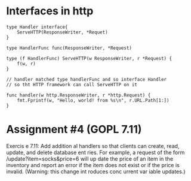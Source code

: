 # Interfaces in http

    type Handler interface{
        ServeHTTP(ResponseWriter, *Requet)
    }

    type HandlerFunc func(ResponseWriter, *Request)

    type (f HandlerFunc) ServeHTTP(w ResponseWriter, r *Request) {
        f(w, r)
    }

    // handler matched type handlerFunc and so interface Handler
    // so tht HTTP framework can call ServeHTTP on it

    func handler(w http.ResponseWriter, r *http.Request) {
        fmt.Fprintf(w, "Hello, world! from %s\n", r.URL.Path[1:])
    }



# Assignment #4 (GOPL 7.11)

Exercis e 7.11: Add addition al handlers so that clients can create, read, update, and delete
database ent ries. For example, a request of the form /update?item=socks&price=6 will
up date the price of an item in the inventory and report an error if the item does not exist or if
the price is invalid. (Warning: this change int roduces conc urrent var iable updates.)
